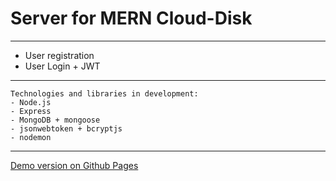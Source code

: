 # Server for MERN Cloud-Disk

***

* User registration 
* User Login + JWT

***

```
Technologies and libraries in development:
- Node.js
- Express
- MongoDB + mongoose
- jsonwebtoken + bcryptjs
- nodemon
```

***

[Demo version on Github Pages](https://nedug.github.io/cv-alexander-r/)